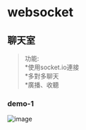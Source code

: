 # websocket

## 聊天室
>功能:  
  *使用socket.io連接  
  *多對多聊天  
  *廣播、收聽

### demo-1  
![image](https://github.com/apple333069/Mint-UI_Demo/blob/websocket_demo.png)  


